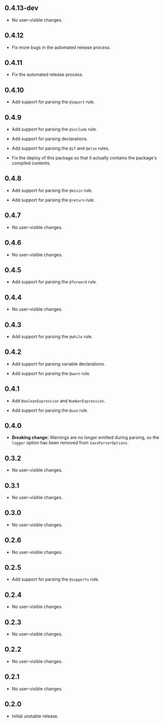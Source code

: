 ## 0.4.13-dev

* No user-visible changes.

## 0.4.12

* Fix more bugs in the automated release process.

## 0.4.11

* Fix the automated release process.

## 0.4.10

* Add support for parsing the `@import` rule.

## 0.4.9

* Add support for parsing the `@include` rule.

* Add support for parsing declarations.

* Add support for parsing the `@if` and `@else` rules.

* Fix the deploy of this package so that it actually contains the package's
  compiled contents.

## 0.4.8

* Add support for parsing the `@mixin` rule.

* Add support for parsing the `@return` rule.

## 0.4.7

* No user-visible changes.

## 0.4.6

* No user-visible changes.

## 0.4.5

* Add support for parsing the `@forward` rule.

## 0.4.4

* No user-visible changes.

## 0.4.3

* Add support for parsing the `@while` rule.

## 0.4.2

* Add support for parsing variable declarations.

* Add support for parsing the `@warn` rule.

## 0.4.1

* Add `BooleanExpression` and `NumberExpression`.

* Add support for parsing the `@use` rule.

## 0.4.0

* **Breaking change:** Warnings are no longer emitted during parsing, so the
  `logger` option has been removed from `SassParserOptions`.

## 0.3.2

* No user-visible changes.

## 0.3.1

* No user-visible changes.

## 0.3.0

* No user-visible changes.

## 0.2.6

* No user-visible changes.

## 0.2.5

* Add support for parsing the `@supports` rule.

## 0.2.4

* No user-visible changes.

## 0.2.3

* No user-visible changes.

## 0.2.2

* No user-visible changes.

## 0.2.1

* No user-visible changes.

## 0.2.0

* Initial unstable release.
